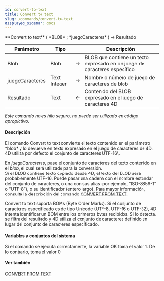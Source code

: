 ```yaml
---
id: convert-to-text
title: Convert to text
slug: /commands/convert-to-text
displayed_sidebar: docs
---
```


<!--REF #_command_.Convert to text.Syntax-->**Convert to text** ( *BLOB* ; *juegoCaracteres* ) -> Resultado<!-- END REF-->
<!--REF #_command_.Convert to text.Params-->
| Parámetro | Tipo |  | Descripción |
| --- | --- | --- | --- |
| Blob | Blob | &#8594;  | BLOB que contiene un texto expresado en un juego de caracteres específico |
| juegoCaracteres | Text, Integer | &#8594;  | Nombre o número de juego de caracteres de blob |
| Resultado | Text | &#8592; | Contenido del BLOB expresado en el juego de caracteres 4D |

<!-- END REF-->

*Este comando no es hilo seguro, no puede ser utilizado en código apropiativo.*


#### Descripción 

<!--REF #_command_.Convert to text.Summary-->El comando Convert to text convierte el texto contenido en el parámetro *blob* y lo devuelve en texto expresado en el juego de caracteres de 4D.<!-- END REF--> 4D utiliza por defecto el conjunto de caracteres UTF-16\. 

En *juegoCaracteres*, pase el conjunto de caracteres del texto contenido en el *blob*, el cual será utilizado para la conversión.   
Si el BLOB contiene texto copiado desde 4D, el texto del BLOB será probablemente UTF-16\. Puede pasar una cadena con el nombre estándar del conjunto de caracteres, o una con sus alias (por ejemplo, “ISO-8859-1” o “UTF-8”), o su identificador (entero largo). Para mayor información, consulte la descripción del comando [CONVERT FROM TEXT](convert-from-text.md "CONVERT FROM TEXT").

Convert to text soporta BOMs (Byte Order Marks). Si el conjunto de caracteres especificado es de tipo Unicode (UTF-8, UTF-16 o UTF-32), 4D intenta identificar un BOM entre los primeros bytes recibidos. Si lo detecta, se filtra del resultado y 4D utiliza el conjunto de caracteres definido en lugar del conjunto de caracteres especificado. 

#### Variables y conjuntos del sistema 

Si el comando se ejecuta correctamente, la variable OK toma el valor 1\. De lo contrario, toma el valor 0.

#### Ver también 

[CONVERT FROM TEXT](convert-from-text.md)  